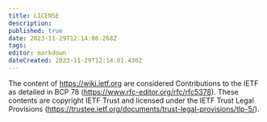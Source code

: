 ```yaml
---
title: LICENSE
description: 
published: true
date: 2023-11-29T12:14:06.268Z
tags: 
editor: markdown
dateCreated: 2023-11-29T12:14:01.430Z
---
```


The content of https://wiki.ietf.org are considered Contributions to the IETF as detailed in BCP 78 (https://www.rfc-editor.org/rfc/rfc5378).  These contents are copyright IETF Trust and licensed under the IETF Trust Legal Provisions (https://trustee.ietf.org/documents/trust-legal-provisions/tlp-5/).
